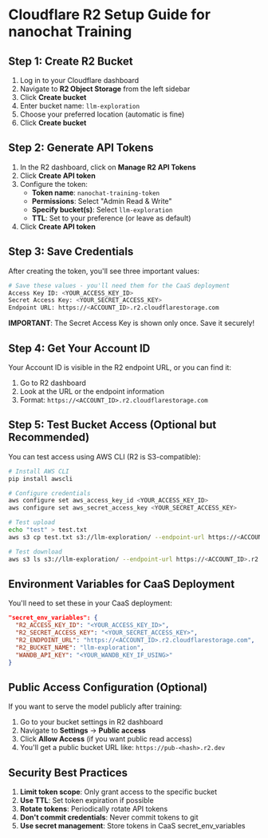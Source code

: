 # Cloudflare R2 Setup Guide for nanochat Training

## Step 1: Create R2 Bucket

1. Log in to your Cloudflare dashboard
2. Navigate to **R2 Object Storage** from the left sidebar
3. Click **Create bucket**
4. Enter bucket name: `llm-exploration`
5. Choose your preferred location (automatic is fine)
6. Click **Create bucket**

## Step 2: Generate API Tokens

1. In the R2 dashboard, click on **Manage R2 API Tokens**
2. Click **Create API token**
3. Configure the token:
   - **Token name**: `nanochat-training-token`
   - **Permissions**: Select "Admin Read & Write"
   - **Specify bucket(s)**: Select `llm-exploration`
   - **TTL**: Set to your preference (or leave as default)
4. Click **Create API token**

## Step 3: Save Credentials

After creating the token, you'll see three important values:

```bash
# Save these values - you'll need them for the CaaS deployment
Access Key ID: <YOUR_ACCESS_KEY_ID>
Secret Access Key: <YOUR_SECRET_ACCESS_KEY>
Endpoint URL: https://<ACCOUNT_ID>.r2.cloudflarestorage.com
```

**IMPORTANT**: The Secret Access Key is shown only once. Save it securely!

## Step 4: Get Your Account ID

Your Account ID is visible in the R2 endpoint URL, or you can find it:
1. Go to R2 dashboard
2. Look at the URL or the endpoint information
3. Format: `https://<ACCOUNT_ID>.r2.cloudflarestorage.com`

## Step 5: Test Bucket Access (Optional but Recommended)

You can test access using AWS CLI (R2 is S3-compatible):

```bash
# Install AWS CLI
pip install awscli

# Configure credentials
aws configure set aws_access_key_id <YOUR_ACCESS_KEY_ID>
aws configure set aws_secret_access_key <YOUR_SECRET_ACCESS_KEY>

# Test upload
echo "test" > test.txt
aws s3 cp test.txt s3://llm-exploration/ --endpoint-url https://<ACCOUNT_ID>.r2.cloudflarestorage.com

# Test download
aws s3 ls s3://llm-exploration/ --endpoint-url https://<ACCOUNT_ID>.r2.cloudflarestorage.com
```

## Environment Variables for CaaS Deployment

You'll need to set these in your CaaS deployment:

```json
"secret_env_variables": {
  "R2_ACCESS_KEY_ID": "<YOUR_ACCESS_KEY_ID>",
  "R2_SECRET_ACCESS_KEY": "<YOUR_SECRET_ACCESS_KEY>",
  "R2_ENDPOINT_URL": "https://<ACCOUNT_ID>.r2.cloudflarestorage.com",
  "R2_BUCKET_NAME": "llm-exploration",
  "WANDB_API_KEY": "<YOUR_WANDB_KEY_IF_USING>"
}
```

## Public Access Configuration (Optional)

If you want to serve the model publicly after training:

1. Go to your bucket settings in R2 dashboard
2. Navigate to **Settings** → **Public access**
3. Click **Allow Access** (if you want public read access)
4. You'll get a public bucket URL like: `https://pub-<hash>.r2.dev`

## Security Best Practices

1. **Limit token scope**: Only grant access to the specific bucket
2. **Use TTL**: Set token expiration if possible
3. **Rotate tokens**: Periodically rotate API tokens
4. **Don't commit credentials**: Never commit tokens to git
5. **Use secret management**: Store tokens in CaaS secret_env_variables
